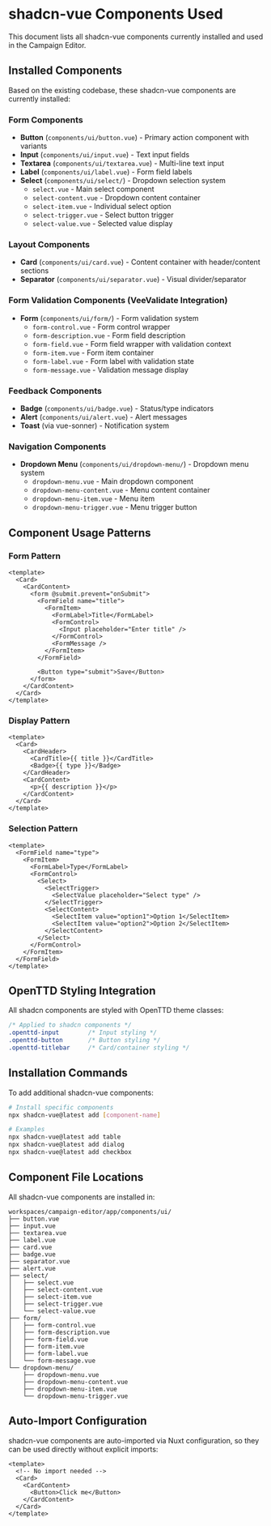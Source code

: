 # shadcn-vue Components Used

This document lists all shadcn-vue components currently installed and used in the Campaign Editor.

## Installed Components

Based on the existing codebase, these shadcn-vue components are currently installed:

### Form Components
- **Button** (`components/ui/button.vue`) - Primary action component with variants
- **Input** (`components/ui/input.vue`) - Text input fields
- **Textarea** (`components/ui/textarea.vue`) - Multi-line text input
- **Label** (`components/ui/label.vue`) - Form field labels
- **Select** (`components/ui/select/`) - Dropdown selection system
  - `select.vue` - Main select component
  - `select-content.vue` - Dropdown content container
  - `select-item.vue` - Individual select option
  - `select-trigger.vue` - Select button trigger
  - `select-value.vue` - Selected value display

### Layout Components
- **Card** (`components/ui/card.vue`) - Content container with header/content sections
- **Separator** (`components/ui/separator.vue`) - Visual divider/separator

### Form Validation Components (VeeValidate Integration)
- **Form** (`components/ui/form/`) - Form validation system
  - `form-control.vue` - Form control wrapper
  - `form-description.vue` - Form field description
  - `form-field.vue` - Form field wrapper with validation context
  - `form-item.vue` - Form item container
  - `form-label.vue` - Form label with validation state
  - `form-message.vue` - Validation message display

### Feedback Components
- **Badge** (`components/ui/badge.vue`) - Status/type indicators
- **Alert** (`components/ui/alert.vue`) - Alert messages
- **Toast** (via vue-sonner) - Notification system

### Navigation Components
- **Dropdown Menu** (`components/ui/dropdown-menu/`) - Dropdown menu system
  - `dropdown-menu.vue` - Main dropdown component
  - `dropdown-menu-content.vue` - Menu content container
  - `dropdown-menu-item.vue` - Menu item
  - `dropdown-menu-trigger.vue` - Menu trigger button

## Component Usage Patterns

### Form Pattern
```vue
<template>
  <Card>
    <CardContent>
      <form @submit.prevent="onSubmit">
        <FormField name="title">
          <FormItem>
            <FormLabel>Title</FormLabel>
            <FormControl>
              <Input placeholder="Enter title" />
            </FormControl>
            <FormMessage />
          </FormItem>
        </FormField>
        
        <Button type="submit">Save</Button>
      </form>
    </CardContent>
  </Card>
</template>
```

### Display Pattern
```vue
<template>
  <Card>
    <CardHeader>
      <CardTitle>{{ title }}</CardTitle>
      <Badge>{{ type }}</Badge>
    </CardHeader>
    <CardContent>
      <p>{{ description }}</p>
    </CardContent>
  </Card>
</template>
```

### Selection Pattern
```vue
<template>
  <FormField name="type">
    <FormItem>
      <FormLabel>Type</FormLabel>
      <FormControl>
        <Select>
          <SelectTrigger>
            <SelectValue placeholder="Select type" />
          </SelectTrigger>
          <SelectContent>
            <SelectItem value="option1">Option 1</SelectItem>
            <SelectItem value="option2">Option 2</SelectItem>
          </SelectContent>
        </Select>
      </FormControl>
    </FormItem>
  </FormField>
</template>
```

## OpenTTD Styling Integration

All shadcn components are styled with OpenTTD theme classes:

```css
/* Applied to shadcn components */
.openttd-input        /* Input styling */
.openttd-button       /* Button styling */
.openttd-titlebar     /* Card/container styling */
```

## Installation Commands

To add additional shadcn-vue components:

```bash
# Install specific components
npx shadcn-vue@latest add [component-name]

# Examples
npx shadcn-vue@latest add table
npx shadcn-vue@latest add dialog
npx shadcn-vue@latest add checkbox
```

## Component File Locations

All shadcn-vue components are installed in:
```
workspaces/campaign-editor/app/components/ui/
├── button.vue
├── input.vue
├── textarea.vue
├── label.vue
├── card.vue
├── badge.vue
├── separator.vue
├── alert.vue
├── select/
│   ├── select.vue
│   ├── select-content.vue
│   ├── select-item.vue
│   ├── select-trigger.vue
│   └── select-value.vue
├── form/
│   ├── form-control.vue
│   ├── form-description.vue
│   ├── form-field.vue
│   ├── form-item.vue
│   ├── form-label.vue
│   └── form-message.vue
└── dropdown-menu/
    ├── dropdown-menu.vue
    ├── dropdown-menu-content.vue
    ├── dropdown-menu-item.vue
    └── dropdown-menu-trigger.vue
```

## Auto-Import Configuration

shadcn-vue components are auto-imported via Nuxt configuration, so they can be used directly without explicit imports:

```vue
<template>
  <!-- No import needed -->
  <Card>
    <CardContent>
      <Button>Click me</Button>
    </CardContent>
  </Card>
</template>
```
